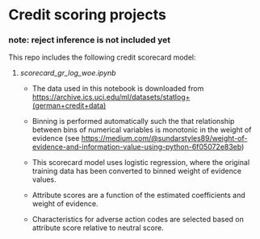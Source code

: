 # Credit scoring projects
### note: reject inference is not included yet

This repo includes the following credit scorecard model:

1. *scorecard_gr_log_woe.ipynb*

   * The data used in this notebook is downloaded from https://archive.ics.uci.edu/ml/datasets/statlog+(german+credit+data)
   
   * Binning is performed automatically such the that relationship between bins of numerical variables is monotonic in the weight of evidence (see https://medium.com/@sundarstyles89/weight-of-evidence-and-information-value-using-python-6f05072e83eb)
   
   * This scorecard model uses logistic regression, where the original training data has been converted to binned weight of evidence values. 
   
   * Attribute scores are a function of the estimated coefficients and weight of evidence.
   
   * Characteristics for adverse action codes are selected based on attribute score relative to neutral score. 
